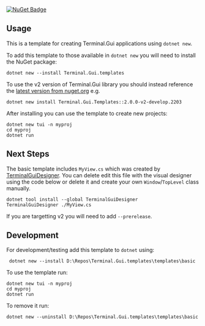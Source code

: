  [![NuGet Badge](https://buildstats.info/nuget/Terminal.gui.templates)](https://www.nuget.org/packages/Terminal.gui.templates/)

## Usage
This is a template for creating Terminal.Gui applications using `dotnet new`.

To add this template to those available in `dotnet new` you will need to install the NuGet package:
```
dotnet new --install Terminal.Gui.templates
```

To use the v2 version of Terminal.Gui library you should instead reference the [latest version from nuget.org](https://www.nuget.org/packages/Terminal.gui.templates) e.g.

```
dotnet new install Terminal.Gui.Templates::2.0.0-v2-develop.2203
```

After installing you can use the template to create new projects:

```
dotnet new tui -n myproj
cd myproj
dotnet run
```

## Next Steps

The basic template includes `MyView.cs` which was created by [TerminalGuiDesigner](https://github.com/gui-cs/TerminalGuiDesigner).  You can delete edit this file with the visual designer using the code below or delete it and create your own `Window`/`TopLevel` class manually.

```
dotnet tool install --global TerminalGuiDesigner
TerminalGuiDesigner ./MyView.cs
```

If you are targetting v2 you will need to add `--prerelease`.

## Development
For development/testing add this template to `dotnet` using:

```
 dotnet new --install D:\Repos\Terminal.Gui.templates\templates\basic
```

To use the template run:

```
dotnet new tui -n myproj
cd myproj
dotnet run
```

To remove it run:

```
dotnet new --uninstall D:\Repos\Terminal.Gui.templates\templates\basic
```
